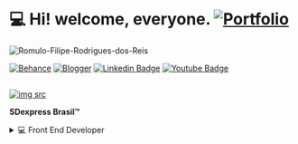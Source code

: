 # 💻 Hi! welcome, everyone. [![Portfolio](https://img.shields.io/badge/-Portfolio-%23000000.svg?style=flat-square&logo=firefox&logoColor=#FF7139=https://meu-portfolio-2021-2022.netlify.app/)](https://meu-portfolio-2021-2022.netlify.app/)
<p align="left"> <img src="https://komarev.com/ghpvc/?username=Romulo-Filipe-Rodrigues-dos-Reis&label=Profile%20views&color=0e75b6&style=flat" alt="Romulo-Filipe-Rodrigues-dos-Reis" /></p>

[![Behance](https://img.shields.io/badge/-Behance-1769ff?style=flat-square&logo=behance&logoColor=white=https://www.behance.net/sdexpressbrasil/appreciated)](https://www.behance.net/sdexpressbrasil/appreciated)
[![Blogger](https://img.shields.io/badge/-Blogger-FF5722?style=flat-square&logo=blogger&logoColor=white=https://sdexpresscriativo.blogspot.com/p/album.html)](https://sdexpresscriativo.blogspot.com/p/album.html)
[![Linkedin Badge](https://img.shields.io/badge/-LinkedIn-blue?style=flat-square&logo=Linkedin&logoColor=white&link=https://www.linkedin.com/in/sdexpressbrasil/)](https://www.linkedin.com/in/sdexpressbrasil/)
[![Youtube Badge](https://img.shields.io/badge/-YouTube-ff0000?style=flat-square&labelColor=ff0000&logo=youtube&logoColor=white&link=https://www.youtube.com/channel/UC_lQIwKUfXKLHTU-CFHBhng/about)](https://www.youtube.com/channel/UC_lQIwKUfXKLHTU-CFHBhng/about)

##
[![img src](https://meu-portfolio-2021-2022.netlify.app/src/assets/Play.png?link=https://meu-portfolio-2021-2022.netlify.app)](https://meu-portfolio-2021-2022.netlify.app)

**SDexpress Brasil™** <br/>

<details>
<summary> 💻 Front End Developer </summary><br/> 

<p align="center">
  <img height="130em" src="https://github-readme-streak-stats.herokuapp.com/?user=Romulo-Filipe-Rodrigues-dos-Reis&theme=dracula" />
  <a href="https://github.com/Romulo-Filipe-Rodrigues-dos-Reis">
  <img height="130em" src="https://github-readme-stats.vercel.app/api?username=Romulo-Filipe-Rodrigues-dos-Reis&show_icons=true&theme=dracula&include_all_commits=true&count_private=true"/>
  <img height="130em" src="https://github-readme-stats.vercel.app/api/top-langs/?username=Romulo-Filipe-Rodrigues-dos-Reis&layout=compact&langs_count=16&theme=dracula"/> 
</p>
